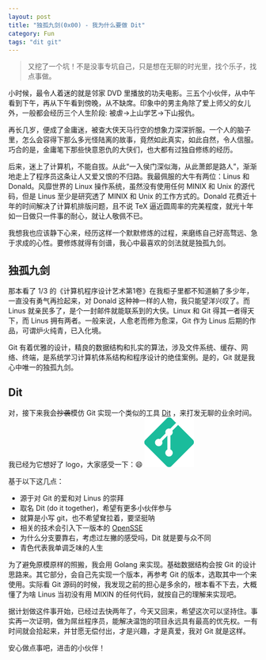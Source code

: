 ```yaml
---
layout: post
title: "独孤九剑(0x00) - 我为什么要做 Dit"
category: Fun
tags: "dit git"
---
```


> 又挖了一个坑！不是没事专坑自己，只是想在无聊的时光里，找个乐子，找点事做。

小时候，最令人着迷的就是邻家 DVD 里播放的功夫电影。三五个小伙伴，从中午看到下午，再从下午看到傍晚，从不缺席。印象中的男主角除了爱上师父的女儿外，一般都会经历三个人生阶段: 被虐->上山学艺->下山报仇。

<!-- more -->

再长几岁，便成了金庸迷，被查大侠天马行空的想象力深深折服。一个人的脑子里，怎么会容得下那么多光怪陆离的故事，竟然如此真实，如此自然，令人信服。巧合的是，金庸笔下那些快意恩仇的大侠们，也大都有过独自修练的经历。

后来，迷上了计算机，不能自拔。从此“一入侯门深似海，从此萧郎是路人”，渐渐地走上了程序员这条让人又爱又恨的不归路。我最佩服的大牛有两位：Linus 和 Donald。风靡世界的 Linux 操作系统，虽然没有使用任何 MINIX 和 Unix 的源代码，但是 Linus 至少是研究透了 MINIX 和 Unix 的工作方式的。Donald 花费近十年的时间解决了计算机排版问题，且不说 TeX 逼近圆周率的完美程度，就光十年如一日做只一件事的耐心，就让人敬佩不已。

我想我也应该静下心来，经历这样一个默默修炼的过程，来磨练自己好高骛远、急于求成的心性。要修炼就得有剑谱，我心中最喜欢的剑法就是独孤九剑。

独孤九剑
-------

那本看了 1/3 的《计算机程序设计艺术第1卷》在我柜子里都不知道躺了多少年，一直没有勇气再捡起来，对 Donald 这种神一样的人物，我只能望洋兴叹了。而 Linus 就亲民多了，是个一封邮件就能联系到的大侠。Linux 和 Git 得其一者得天下，而 Linus 拥有两者。一般来说，人愈老而修为愈深，Git 作为 Linus 后期的作品，可谓炉火纯青，已入化境。

Git 有着优雅的设计，精良的数据结构和扎实的算法，涉及文件系统、缓存、网络、终端，是系统学习计算机体系结构和程序设计的绝佳案例。是的，Git 就是我心中唯一的独孤九剑。

Dit
---

对，接下来我会~~抄袭~~模仿 Git 实现一个类似的工具 [Dit](https://github.com/zddhub/dit) ，来打发无聊的业余时间。我已经为它想好了 logo，大家感受一下：😄
![dit logo](/assets/dit_logo.png)

基于以下这几点：

* 源于对 Git 的爱和对 Linus 的崇拜
* 取名 Dit (do it together)，希望有更多小伙伴参与
* 就算是小写 git，也不希望耷拉着，要坚挺呐
* 相关的技术会引入下一版本的 [OpenSSE](https://github.com/zddhub/opensse)
* 为什么分支要靠右，考虑过左撇的感受吗，Dit 就是要与众不同
* 青色代表我单调乏味的人生

为了避免原模原样的照搬，我会用 Golang 来实现。基础数据结构会按 Git 的设计思路来。其它部分，会自己先实现一个版本，再参考 Git 的版本，选取其中一个来使用。实际看 Git 源码的时候，我发现之前的担心是多余的，根本看不下去，大概懂了为啥 Linus 当初没有用 MIXIN 的任何代码，就按自己的理解来实现吧。

据计划做这件事开始，已经过去快两年了，今天又回来，希望这次可以坚持住。事实再一次证明，做为屌丝程序员，能解决温饱的项目永远具有最高的优先权。一有时间就会拾起来，并甘愿无偿付出，才是兴趣，才是真爱，我对 Git 就是这样。

安心做点事吧，进击的小伙伴！
